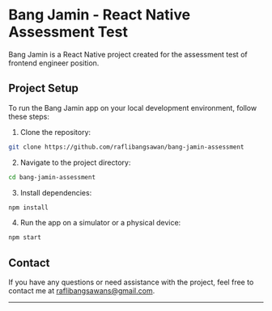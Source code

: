 # Bang Jamin - React Native Assessment Test

Bang Jamin is a React Native project created for the assessment test of frontend engineer position.

## Project Setup

To run the Bang Jamin app on your local development environment, follow these steps:

1. Clone the repository:

```bash
git clone https://github.com/raflibangsawan/bang-jamin-assessment
```

2. Navigate to the project directory:

```bash
cd bang-jamin-assessment
```

3. Install dependencies:

```bash
npm install
```

4. Run the app on a simulator or a physical device:

```bash
npm start
```

## Contact

If you have any questions or need assistance with the project, feel free to contact me at raflibangsawans@gmail.com.

---
